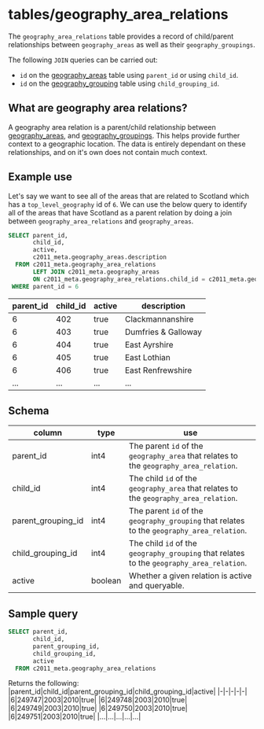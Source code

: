 # tables/geography_area_relations

The `geography_area_relations` table provides a record of child/parent relationships between `geography_areas` as well as their `geography_groupings`.

The following `JOIN` queries can be carried out:

- `id` on the [geography_areas](geography_areas.md) table using `parent_id` or using `child_id`.
- `id` on the [geography_grouping](geography_grouping.md) table using `child_grouping_id`.

## What are geography area relations?

A geography area relation is a parent/child relationship between [geography_areas](geography_areas.md), and [geography_groupings](geography_grouping.md). This helps provide further context to a geographic location. The data is entirely dependant on these relationships, and on it's own does not contain much context.

## Example use

Let's say we want to see all of the areas that are related to Scotland which has a `top_level_geography` id of `6`.
We can use the below query to identify all of the areas that have Scotland as a parent relation by doing a join between `geography_area_relations` and `geography_areas`.


```sql
SELECT parent_id, 
       child_id, 
       active, 
       c2011_meta.geography_areas.description  
  FROM c2011_meta.geography_area_relations
       LEFT JOIN c2011_meta.geography_areas
       ON c2011_meta.geography_area_relations.child_id = c2011_meta.geography_areas.id
 WHERE parent_id = 6
```

|parent_id|child_id|active|description|
|-|-|-|-|
|6|402|true|Clackmannanshire|
|6|403|true|Dumfries & Galloway|
|6|404|true|East Ayrshire|
|6|405|true|East Lothian|
|6|406|true|East Renfrewshire|
|...|...|...|...|


## Schema

|column|type|use|
|-|-|-|
|parent_id|int4|The parent `id` of the `geography_area` that relates to the `geography_area_relation`.|
|child_id|int4|The child `id` of the `geography_area` that relates to the `geography_area_relation`.|
|parent_grouping_id|int4|The parent `id` of the `geography_grouping` that relates to the `geography_area_relation`.|
|child_grouping_id|int4|The child `id` of the `geography_grouping` that relates to the `geography_area_relation`.|
|active|boolean|Whether a given relation is active and queryable.|

## Sample query

```sql
SELECT parent_id, 
       child_id, 
       parent_grouping_id, 
       child_grouping_id,
       active
  FROM c2011_meta.geography_area_relations
```

Returns the following:
|parent_id|child_id|parent_grouping_id|child_grouping_id|active|
|-|-|-|-|-|
|6|249747|2003|2010|true|
|6|249748|2003|2010|true|
|6|249749|2003|2010|true|
|6|249750|2003|2010|true|
|6|249751|2003|2010|true|
|...|...|...|...|...|

